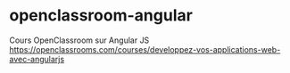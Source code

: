 # openclassroom-angular
Cours OpenClassroom sur Angular JS https://openclassrooms.com/courses/developpez-vos-applications-web-avec-angularjs
